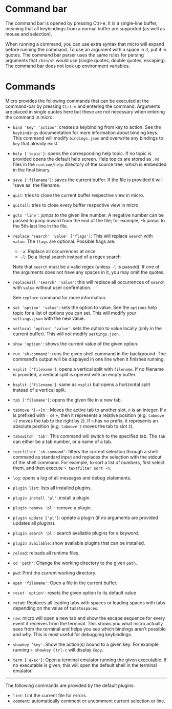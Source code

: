 # Command bar

The command bar is opened by pressing Ctrl-e. It is a single-line buffer,
meaning that all keybindings from a normal buffer are supported (as well
as mouse and selection).

When running a command, you can use extra syntax that micro will expand before
running the command. To use an argument with a space in it, put it in
quotes. The command bar parser uses the same rules for parsing arguments that
`/bin/sh` would use (single quotes, double quotes, escaping). The command bar
does not look up environment variables.

# Commands

Micro provides the following commands that can be executed at the command-bar
by pressing `Ctrl-e` and entering the command. Arguments are placed in single
quotes here but these are not necessary when entering the command in micro.

* `bind 'key' 'action'`: creates a keybinding from key to action. See the
   `keybindings` documentation for more information about binding keys.
   This command will modify `bindings.json` and overwrite any bindings to
   `key` that already exist.

* `help ['topic']`: opens the corresponding help topic. If no topic is provided
   opens the default help screen. Help topics are stored as `.md` files in the
   `runtime/help` directory of the source tree, which is embedded in the final
   binary.

* `save ['filename']`: saves the current buffer. If the file is provided it
   will 'save as' the filename.

* `quit`: tries to close the current buffer respective view in micro.

* `quitall`: tries to close every buffer respective view in micro.

* `goto 'line'`: jumps to the given line number. A negative number can be
   passed to jump inward from the end of the file; for example, -5 jumps
   to the 5th-last line in the file.

* `replace 'search' 'value' ['flags']`: This will replace `search` with `value`. 
   The `flags` are optional. Possible flags are:
   * `-a`: Replace all occurrences at once
   * `-l`: Do a literal search instead of a regex search

   Note that `search` must be a valid regex (unless `-l` is passed). If one 
   of the arguments does not have any spaces in it, you may omit the quotes.

* `replaceall 'search' 'value'`: this will replace all occurrences of `search`
   with `value` without user confirmation.

	See `replace` command for more information.

* `set 'option' 'value'`: sets the option to value. See the `options` help
   topic for a list of options you can set. This will modify your
   `settings.json` with the new value.

* `setlocal 'option' 'value'`: sets the option to value locally (only in the
   current buffer). This will *not* modify `settings.json`.

* `show 'option'`: shows the current value of the given option.

* `run 'sh-command'`: runs the given shell command in the background. The 
   command's output will be displayed in one line when it finishes running.

* `vsplit ['filename']`: opens a vertical split with `filename`. If no filename
   is provided, a vertical split is opened with an empty buffer.

* `hsplit ['filename']`: same as `vsplit` but opens a horizontal split instead
   of a vertical split.

* `tab ['filename']`: opens the given file in a new tab.

* `tabmove '[-+]n'`: Moves the active tab to another slot. `n` is an integer.
   If `n` is prefixed with `-` or `+`, then it represents a relative position
   (e.g. `tabmove +2` moves the tab to the right by `2`). If `n` has no prefix,
   it represents an absolute position (e.g. `tabmove 2` moves the tab to slot `2`).

* `tabswitch 'tab'`: This command will switch to the specified tab. The `tab`
   can either be a tab number, or a name of a tab.

* `textfilter 'sh-command'`: filters the current selection through a shell
   command as standard input and replaces the selection with the stdout of
   the shell command.  For example, to sort a list of numbers, first select
   them, and then execute `> textfilter sort -n`.

* `log`: opens a log of all messages and debug statements.

* `plugin list`: lists all installed plugins.

* `plugin install 'pl'`: install a plugin.

* `plugin remove 'pl'`: remove a plugin.

* `plugin update ['pl']`: update a plugin (if no arguments are provided
   updates all plugins).

* `plugin search 'pl'`: search available plugins for a keyword.

* `plugin available`: show available plugins that can be installed.

* `reload`: reloads all runtime files.

* `cd 'path'`: Change the working directory to the given `path`.

* `pwd`: Print the current working directory.

* `open 'filename'`: Open a file in the current buffer.

* `reset 'option'`: resets the given option to its default value

* `retab`: Replaces all leading tabs with spaces or leading spaces with tabs
   depending on the value of `tabstospaces`.

* `raw`: micro will open a new tab and show the escape sequence for every event
   it receives from the terminal. This shows you what micro actually sees from
   the terminal and helps you see which bindings aren't possible and why. This
   is most useful for debugging keybindings.

* `showkey 'key'`: Show the action(s) bound to a given key. For example
   running `> showkey Ctrl-c` will display `Copy`.

* `term ['exec']`: Open a terminal emulator running the given executable. If no
   executable is given, this will open the default shell in the terminal
   emulator.

---

The following commands are provided by the default plugins:

* `lint`: Lint the current file for errors.
* `comment`: automatically comment or uncomment current selection or line.
